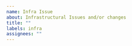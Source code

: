 ```yaml
---
name: Infra Issue
about: Infrastructural Issues and/or changes
title: ""
labels: infra
assignees: ""
---
```

